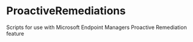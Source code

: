# ProactiveRemediations

Scripts for use with Microsoft Endpoint Managers Proactive Remediation feature

